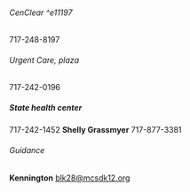 ###### CenClear ^e11197
717-248-8197
###### Urgent Care, plaza
717-242-0196
##### State health center
717-242-1452
**Shelly Grassmyer**
	717-877-3381
###### Guidance
**Kennington**
	blk28@mcsdk12.org
